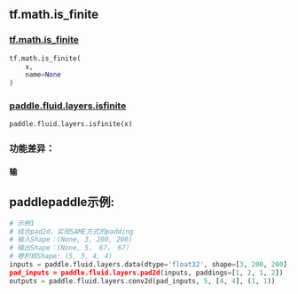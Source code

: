 
## tf.math.is_finite

### [tf.math.is_finite](https://www.tensorflow.org/versions/r2.0/api_docs/python/tf/math/is_finite)
``` python
tf.math.is_finite(
    x,
    name=None
)
```

### [paddle.fluid.layers.isfinite](http://paddlepaddle.org/documentation/docs/zh/1.3/api_cn/layers_cn.html#paddle.fluid.layers.isfinite)
``` python
paddle.fluid.layers.isfinite(x)
```

### 功能差异：

#### 输

## paddlepaddle示例:
```python
# 示例1 
# 结合pad2d，实现SAME方式的padding
# 输入Shape：(None, 3, 200, 200)
# 输出Shape：(None, 5， 67， 67）
# 卷积核Shape: (5, 3, 4, 4)
inputs = paddle.fluid.layers.data(dtype='float32', shape=[3, 200, 200], name='inputs)
pad_inputs = paddle.fluid.layers.pad2d(inputs, paddings=[1, 2, 1, 2])
outputs = paddle.fluid.layers.conv2d(pad_inputs, 5, [4, 4], (1, 1))
